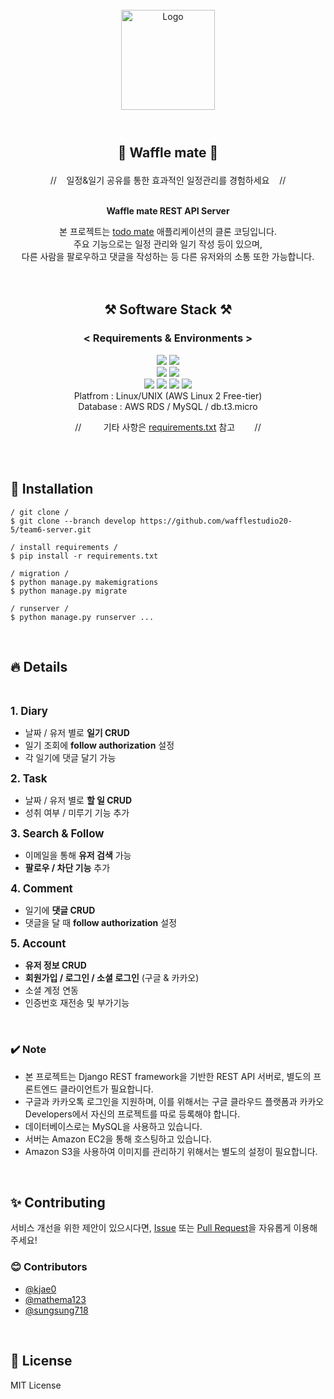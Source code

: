 <!-- PROJECT LOGO -->
<br />
<div align="center">
  <a href="https://github.com/wafflestudio/snutt-ios">
    <img src="https://user-images.githubusercontent.com/102639700/216500052-d46faea8-8b54-4553-9e9d-c3c994aa3774.PNG" alt="Logo" width="150" height="160" style="padding-bottom:20pt">
  </a>
  <h3 align="center" style="font-size:150%">🧇 Waffle mate 🧇</h3>
  <p align="center">
 //&nbsp&nbsp&nbsp&nbsp일정&일기 공유를 통한 효과적인 일정관리를 경험하세요&nbsp&nbsp&nbsp&nbsp// </br></br>

 <strong>Waffle mate REST API Server</strong>

본 프로젝트는 [todo mate](https://www.todomate.net/) 애플리케이션의 클론 코딩입니다. </br>주요 기능으로는 일정 관리와 일기 작성 등이 있으며, </br>다른 사람을 팔로우하고 댓글을 작성하는 등 다른 유저와의 소통 또한 가능합니다.
</br></br></br>
## ⚒️ Software Stack ⚒️
### < Requirements & Environments >

<img src="https://img.shields.io/badge/Python-3776AB??style=flat&logo=python&logoColor=white"/> <img src="https://img.shields.io/badge/version-3.8-3776AB"></br>
<img src="https://img.shields.io/badge/Django-092E20??style=flat&logo=django&logoColor=white"/> <img src="https://img.shields.io/badge/version-3.2.16-092E20"></br>
<img src="https://img.shields.io/badge/MySQL-4479A1??style=flat&logo=MySQL&logoColor=white"/>
<img src="https://img.shields.io/badge/Amazon EC2-FF9900??style=flat&logo=Amazonec2&logoColor=white"/>
<img src="https://img.shields.io/badge/Amazon RDS-527FFF??style=flat&logo=Amazonrds&logoColor=white"/>
<img src="https://img.shields.io/badge/Amazon S3-569A31??style=flat&logo=AmazonS3&logoColor=white"/></br>
  Platfrom : Linux/UNIX (AWS Linux 2 Free-tier) </br>
  Database : AWS RDS / MySQL / db.t3.micro </br>

// &#160; &#160; &#160; &#160; 기타 사항은 [requirements.txt](https://github.com/wafflestudio20-5/team6-server/blob/develop/toDoMateProject/requirements.txt) 참고  &#160; &#160; &#160; &#160;//

  </p> 
</div>
</br></br>

## 🚀 Installation
  ```
  / git clone /
  $ git clone --branch develop https://github.com/wafflestudio20-5/team6-server.git

  / install requirements /
  $ pip install -r requirements.txt

  / migration /
  $ python manage.py makemigrations
  $ python manage.py migrate

  / runserver /
  $ python manage.py runserver ...
  ```


</br>

## 🔥 Details
</br>
<p>
<h style="font-size:120%"><strong>1. Diary</strong></h>

- 날짜 / 유저 별로 <strong>일기 CRUD</strong>
- 일기 조회에 <strong>follow authorization</strong> 설정
- 각 일기에 댓글 달기 가능
</p>

<p>
<h style="font-size:120%"><strong>2. Task</strong></h>

- 날짜 / 유저 별로 <strong>할 일 CRUD</strong>
- 성취 여부 / 미루기 기능 추가
</p>

<p>
<h style="font-size:120%"><strong>3. Search & Follow</strong></h>

- 이메일을 통해 <strong>유저 검색</strong> 가능
- <strong>팔로우 / 차단 기능</strong> 추가

</p>

<p>
<h style="font-size:120%"><strong>4. Comment</strong></h>

- 일기에 <strong>댓글 CRUD</strong>
- 댓글을 달 때 <strong>follow authorization</strong> 설정
</p>

<p>
<h style="font-size:120%"><strong>5. Account</strong></h>

- <strong>유저 정보 CRUD</strong>
- <strong>회원가입 / 로그인 / 소셜 로그인</strong> (구글 & 카카오)
- 소셜 계정 연동
- 인증번호 재전송 및 부가기능
</p>

</br>

### ✔️ Note
* 본 프로젝트는 Django REST framework을 기반한 REST API 서버로, 별도의 프론트엔드 클라이언트가 필요합니다.
* 구글과 카카오톡 로그인을 지원하며, 이를 위해서는 구글 클라우드 플랫폼과 카카오 Developers에서 자신의 프로젝트를 따로 등록해야 합니다. 
* 데이터베이스로는 MySQL을 사용하고 있습니다.
* 서버는 Amazon EC2을 통해 호스팅하고 있습니다.
* Amazon S3을 사용하여 이미지를 관리하기 위해서는 별도의 설정이 필요합니다.

</br>

## ✨ Contributing
서비스 개선을 위한 제안이 있으시다면, [Issue](https://github.com/wafflestudio20-5/team6-server/issues) 또는 [Pull Request](https://github.com/wafflestudio20-5/team6-server/pulls)을 자유롭게 이용해 주세요!

### 😊 Contributors
* [@kjae0](https://github.com/kjae0)
* [@mathema123](https://github.com/mathema123)
* [@sungsung718](https://github.com/sungsung718)

</br>

## 📄 License
MIT License